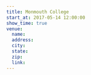 ```yaml
---
title: Monmouth College
start_at: 2017-05-14 12:00:00
show_time: true
venue:
  name:
  address:
  city:
  state:
  zip:
  link:
---
```



